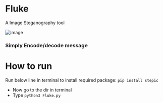 # Fluke
A Image Steganography tool

![image](https://user-images.githubusercontent.com/78467470/162558042-ee40997b-9af3-4952-930b-127765a570f4.png)
<h3> Simply Encode/decode message </h3>

# How to run

Run below line in terminal to install required package:
```pip install stepic```
* Now go to the dir in terminal
* Type ```python3 Fluke.py```
